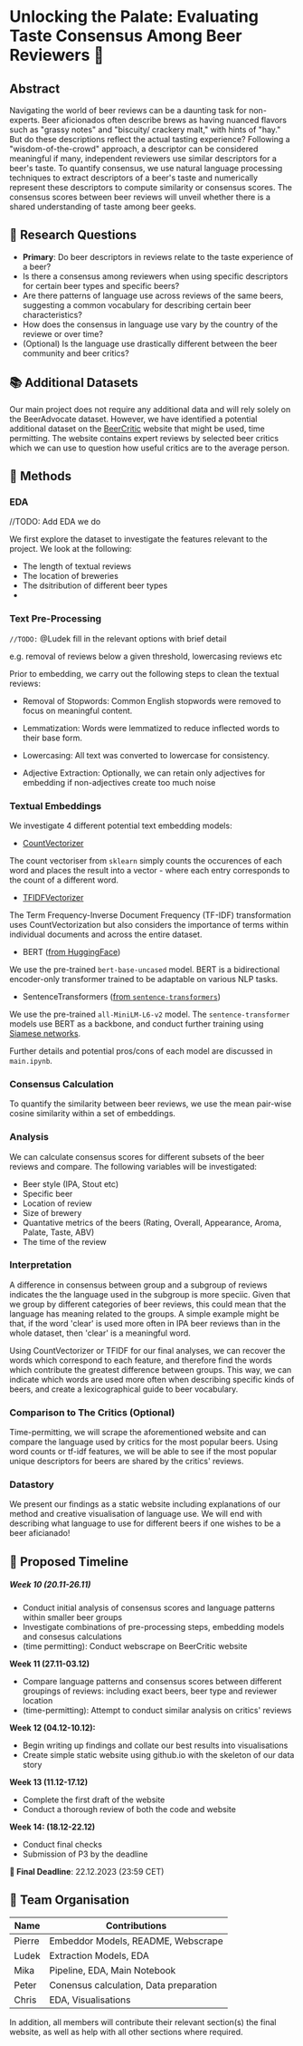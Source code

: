 # Unlocking the Palate: Evaluating Taste Consensus Among Beer Reviewers 🍺

## Abstract

Navigating the world of beer reviews can be a daunting task for non-experts. Beer aficionados often describe brews as having nuanced flavors such as "grassy notes" and "biscuity/ crackery malt," with hints of "hay." But do these descriptions reflect the actual tasting experience? Following a "wisdom-of-the-crowd" approach, a descriptor can be considered meaningful if many, independent reviewers use similar descriptors for a beer's taste. To quantify consensus, we use natural language processing techniques to extract descriptors of a beer's taste and numerically represent these descriptors to compute similarity or consensus scores. The consensus scores between beer reviews will unveil whether there is a shared understanding of taste among beer geeks.

## 🔎 Research Questions

- **Primary**: Do beer descriptors in reviews relate to the taste experience of a beer?
- Is there a consensus among reviewers when using specific descriptors for certain beer types and specific beers?
- Are there patterns of language use across reviews of the same beers, suggesting a common vocabulary for describing certain beer characteristics?
- How does the consensus in language use vary by the country of the reviewe or over time?
- (Optional) Is the language use drastically different between the beer community and beer critics?

## 📚 Additional Datasets

Our main project does not require any additional data and will rely solely on the BeerAdvocate dataset. However, we have identified a potential additional dataset on the [BeerCritic](http://www.thebeercritic.com/) website that might be used, time permitting. The website contains expert reviews by selected beer critics which we can use to question how useful critics are to the average person.

## 🔮 Methods

### EDA 

//TODO: Add EDA we do

We first explore the dataset to investigate the features relevant to the project. We look at the following:

- The length of textual reviews
- The location of breweries
- The dsitribution of different beer types
- 
### Text Pre-Processing

`//TODO:` @Ludek fill in the relevant options with brief detail

e.g. removal of reviews below a given threshold, lowercasing reviews etc

Prior to embedding, we carry out the following steps to clean the textual reviews: 

- Removal of Stopwords: Common English stopwords were removed to focus on meaningful content.

- Lemmatization: Words were lemmatized to reduce inflected words to their base form.

- Lowercasing: All text was converted to lowercase for consistency.

- Adjective Extraction: Optionally, we can retain only adjectives for embedding if non-adjectives create too much noise


### Textual Embeddings
We investigate 4 different potential text embedding models: 
- [CountVectorizer](https://scikit-learn.org/stable/modules/generated/sklearn.feature_extraction.text.CountVectorizer.html)

The count vectoriser from `sklearn` simply counts the occurences of each word and places the result into a vector - where each entry corresponds to the count of a different word.

- [TFIDFVectorizer](https://scikit-learn.org/stable/modules/generated/sklearn.feature_extraction.text.TfidfVectorizer.html)

The Term Frequency-Inverse Document Frequency (TF-IDF) transformation uses CountVectorization but also considers the importance of terms within individual documents and across the entire dataset.

- BERT ([from HuggingFace](https://huggingface.co/bert-base-uncased))

We use the pre-trained `bert-base-uncased` model. BERT is a bidirectional encoder-only transformer trained to be adaptable on various NLP tasks.

- SentenceTransformers ([from `sentence-transformers`](https://www.sbert.net/docs/pretrained_models.html))

We use the pre-trained `all-MiniLM-L6-v2` model. The `sentence-transformer` models use BERT as a backbone, and conduct further training using [Siamese networks](https://towardsdatascience.com/a-friendly-introduction-to-siamese-networks-85ab17522942).

Further details and potential pros/cons of each model are discussed in `main.ipynb`.

### Consensus Calculation

To quantify the similarity between beer reviews, we use the mean pair-wise cosine similarity within a set of embeddings.

### Analysis 

We can calculate consensus scores for different subsets of the beer reviews and compare. The following variables will be investigated:

- Beer style (IPA, Stout etc)
- Specific beer
- Location of review
- Size of brewery
- Quantative metrics of the beers (Rating, Overall, Appearance, Aroma, Palate, Taste, ABV)
- The time of the review 

### Interpretation

A difference in consensus between group and a subgroup of reviews indicates the the language used in the subgroup is more speciic. Given that we group by different categories of beer reviews, this could mean that the language has meaning related to the groups. A simple example might be that, if the word 'clear' is used more often in IPA beer reviews than in the whole dataset, then 'clear' is a meaningful word.

Using CountVectorizer or TFIDF for our final analyses, we can recover the words which correspond to each feature, and therefore find the words which contribute the greatest difference between groups. This way, we can indicate which words are used more often when describing specific kinds of beers, and create a lexicographical guide to beer vocabulary.

### Comparison to The Critics (Optional)

Time-permitting, we will scrape the aforementioned website and can compare the language used by critics for the most popular beers. Using word counts or tf-idf features, we will be able to see if the most popular unique descriptors for beers are shared by the critics' reviews.

### Datastory

We present our findings as a static website including explanations of our method and creative visualisation of language use. We will end with describing what language to use for different beers if one wishes to be a beer aficianado!

## 📆 Proposed Timeline

##### **Week 10 (20.11-26.11)**
- Conduct initial analysis of consensus scores and language patterns within smaller beer groups
- Investigate combinations of pre-processing steps, embedding models and consesus calculations
- (time permitting): Conduct webscrape on BeerCritic website

**Week 11 (27.11-03.12)**
- Compare language patterns and consensus scores between different groupings of reviews: including exact beers, beer type and reviewer location
- (time-permitting): Attempt to conduct similar analysis on critics' reviews

**Week 12 (04.12-10.12):**
- Begin writing up findings and collate our best results into visualisations 
- Create simple static website using github.io with the skeleton of our data story

**Week 13 (11.12-17.12)**
- Complete the first draft of the website
- Conduct a thorough review of both the code and website

**Week 14: (18.12-22.12)**
- Conduct final checks
- Submission of P3 by the deadline

**🔴 Final Deadline**: 22.12.2023 (23:59 CET)

## 👥 Team Organisation

| Name   | Contributions |
| ------ | ------------- |
| Pierre | Embeddor Models, README, Webscrape       |
| Ludek  | Extraction Models, EDA     |
| Mika   | Pipeline, EDA, Main Notebook      |
| Peter  | Conensus calculation, Data preparation     |
| Chris  | EDA, Visualisations       |

In addition, all members will contribute their relevant section(s) the final website, as well as help with all other sections where required.
